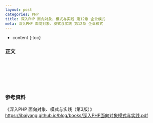 ```yaml
---
layout: post
categories: PHP
title: 深入PHP 面向对象、模式与实践 第12章 企业模式
meta: 深入PHP 面向对象、模式与实践 第12章 企业模式
---
```

* content
{:toc}

### 正文


<br/><br/><br/><br/><br/>
### 参考资料

《深入PHP 面向对象、模式与实践（第3版）》 <https://ibaiyang.github.io/blog/books/深入PHP面向对象模式与实践.pdf>


